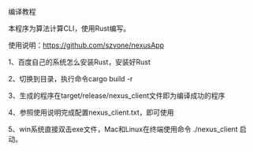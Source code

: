编译教程

本程序为算法计算CLI，使用Rust编写。

使用说明：https://github.com/szvone/nexusApp

1、百度自己的系统怎么安装Rust，安装好Rust

2、切换到目录，执行命令cargo build -r

3、生成的程序在target/release/nexus_client文件即为编译成功的程序

4、参照使用说明完成配置nexus_client.txt，即可使用

5、win系统直接双击exe文件，Mac和Linux在终端使用命令 ./nexus_client 启动。
